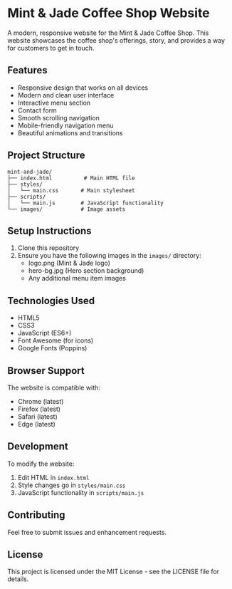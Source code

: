 # Mint & Jade Coffee Shop Website

A modern, responsive website for the Mint & Jade Coffee Shop. This website showcases the coffee shop's offerings, story, and provides a way for customers to get in touch.

## Features

- Responsive design that works on all devices
- Modern and clean user interface
- Interactive menu section
- Contact form
- Smooth scrolling navigation
- Mobile-friendly navigation menu
- Beautiful animations and transitions

## Project Structure

```
mint-and-jade/
├── index.html          # Main HTML file
├── styles/
│   └── main.css       # Main stylesheet
├── scripts/
│   └── main.js        # JavaScript functionality
└── images/            # Image assets
```

## Setup Instructions

1. Clone this repository
2. Ensure you have the following images in the `images/` directory:
   - logo.png (Mint & Jade logo)
   - hero-bg.jpg (Hero section background)
   - Any additional menu item images

## Technologies Used

- HTML5
- CSS3
- JavaScript (ES6+)
- Font Awesome (for icons)
- Google Fonts (Poppins)

## Browser Support

The website is compatible with:
- Chrome (latest)
- Firefox (latest)
- Safari (latest)
- Edge (latest)

## Development

To modify the website:
1. Edit HTML in `index.html`
2. Style changes go in `styles/main.css`
3. JavaScript functionality in `scripts/main.js`

## Contributing

Feel free to submit issues and enhancement requests.

## License

This project is licensed under the MIT License - see the LICENSE file for details. 